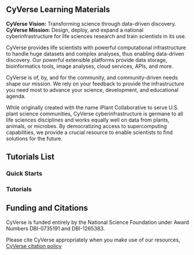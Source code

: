 ## CyVerse Learning Materials


**CyVerse Vision:** Transforming science through data-driven discovery.<br>
**CyVerse Mission:** Design, deploy, and expand a national cyberinfrastructure for life sciences research and train scientists in its use.<br>

CyVerse provides life scientists with powerful computational infrastructure to handle huge datasets and complex analyses, thus enabling data-driven discovery. Our powerful extensible platforms provide data storage, bioinformatics tools, image analyses, cloud services, APIs, and more.

CyVerse is of, by, and for the community, and community-driven needs shape our mission. We rely on your feedback to provide the infrastructure you need most to advance your science, development, and educational agenda.

While originally created with the name iPlant Collaborative to serve U.S. plant science communities, CyVerse cyberinfrastructure is germane to all life sciences disciplines and works equally well on data from plants, animals, or microbes. By democratizing access to supercomputing capabilities, we provide a crucial resource to enable scientists to find solutions for the future.

## Tutorials List

### Quick Starts

### Tutorials

## Funding and Citations

CyVerse is funded entirely by the National Science Foundation under Award Numbers DBI-0735191 and DBI-1265383.

Please cite CyVerse appropriately when you make use of our resources, [CyVerse citation policy](http://www.cyverse.org/acknowledge-cite-cyverse)




